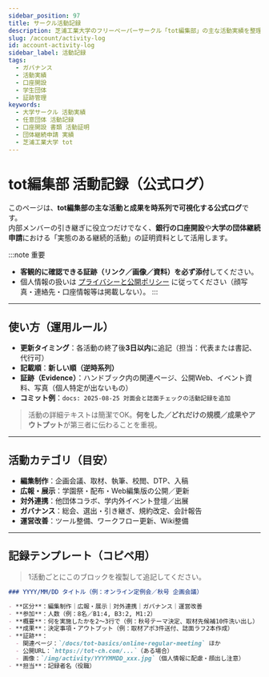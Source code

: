 ```yaml
---
sidebar_position: 97
title: サークル活動記録
description: 芝浦工業大学のフリーペーパーサークル「tot編集部」の主な活動実績を整理・公開する公式ログ。銀行の口座開設や大学の団体継続申請に使える、証跡付きテンプレートと運用ルールを掲載。
slug: /account/activity-log
id: account-activity-log
sidebar_label: 活動記録
tags:
  - ガバナンス
  - 活動実績
  - 口座開設
  - 学生団体
  - 証跡管理
keywords:
  - 大学サークル 活動実績
  - 任意団体 活動記録
  - 口座開設 書類 活動証明
  - 団体継続申請 実績
  - 芝浦工業大学 tot
---
```


# tot編集部 活動記録（公式ログ）

このページは、**tot編集部の主な活動と成果を時系列で可視化する公式ログ**です。  
内部メンバーの引き継ぎに役立つだけでなく、**銀行の口座開設**や**大学の団体継続申請**における「実態のある継続的活動」の証明資料として活用します。

:::note 重要
- **客観的に確認できる証跡（リンク／画像／資料）を必ず添付**してください。
- 個人情報の扱いは [プライバシーと公開ポリシー](/docs/governance/security/privacy-guidelines) に従ってください（顔写真・連絡先・口座情報等は掲載しない）。
:::

---

## 使い方（運用ルール）

- **更新タイミング**：各活動の終了後**3日以内**に追記（担当：代表または書記、代行可）  
- **記載順**：**新しい順（逆時系列）**  
- **証跡（Evidence）**：ハンドブック内の関連ページ、公開Web、イベント資料、写真（個人特定が出ないもの）  
- **コミット例**：`docs: 2025-08-25 対面会と誌面チェックの活動記録を追加`

> 活動の詳細テキストは簡潔でOK。**何をした／どれだけの規模／成果やアウトプット**が第三者に伝わることを重視。

---

## 活動カテゴリ（目安）

- **編集制作**：企画会議、取材、執筆、校閲、DTP、入稿  
- **広報・展示**：学園祭・配布・Web編集版の公開／更新  
- **対外連携**：他団体コラボ、学内外イベント登壇／出展  
- **ガバナンス**：総会、選出・引き継ぎ、規約改定、会計報告  
- **運営改善**：ツール整備、ワークフロー更新、Wiki整備

---

## 記録テンプレート（コピペ用）

> 1活動ごとにこのブロックを複製して追記してください。

```md
### YYYY/MM/DD タイトル（例：オンライン定例会／秋号 企画会議）

- **区分**：編集制作｜広報・展示｜対外連携｜ガバナンス｜運営改善
- **参加**：人数（例：8名／B1:4, B3:2, M1:2）
- **概要**：何を実施したかを2〜3行で（例：秋号テーマ決定、取材先候補10件洗い出し）
- **成果**：決定事項・アウトプット（例：取材アポ3件送付、誌面ラフ2本作成）
- **証跡**：
  - 関連ページ：`/docs/tot-basics/online-regular-meeting` ほか
  - 公開URL：`https://tot-ch.com/...`（ある場合）
  - 画像：`/img/activity/YYYYMMDD_xxx.jpg`（個人情報に配慮・顔出し注意）
- **担当**：記録者名（役職）

